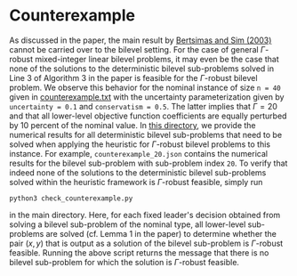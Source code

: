 # Counterexample
As discussed in the paper, the main result by [Bertsimas and Sim (2003)](https://link.springer.com/article/10.1007/s10107-003-0396-4) cannot be carried over to the bilevel setting. For the case of general $\Gamma$-robust mixed-integer linear bilevel problems, it may even be the case that none of the solutions to the deterministic bilevel sub-problems solved in Line 3 of Algorithm 3 in the paper is feasible for the $\Gamma$-robust bilevel problem. We observe this behavior for the nominal instance of size `n = 40` given in [counterexample.txt](./counterexample.txt) with the uncertainty parameterization given by `uncertainty = 0.1` and `conservatism = 0.5`. The latter implies that $\Gamma = 20$ and that all lower-level objective function coefficients are equally perturbed by 10 percent of the nominal value. In [this directory](./), we provide the numerical results for all deterministic bilevel sub-problems that need to be solved when applying the heuristic for $\Gamma$-robust bilevel problems to this instance. For example, `counterexample_20.json` contains the numerical results for the bilevel sub-problem with sub-problem index `20`. To verify that indeed none of the solutions to the deterministic bilevel sub-problems solved within the heuristic framework is $\Gamma$-robust feasible, simply run

`python3 check_counterexample.py`

in the main directory.
Here, for each fixed leader's decision obtained from solving a bilevel sub-problem of the nominal type, all lower-level sub-problems are solved (cf. Lemma 1 in the paper) to determine whether the pair $(x,y)$ that is output as a solution of the bilevel sub-problem is $\Gamma$-robust feasible. Running the above script returns the message that there is no bilevel sub-problem for which the solution is $\Gamma$-robust feasible.